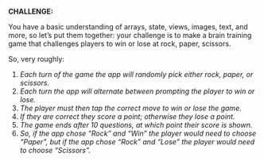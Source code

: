 **CHALLENGE:** 

You have a basic understanding of arrays, state, views, images, text, and more, so let’s put them together: your challenge is to make a brain training game that challenges players to win or lose at rock, paper, scissors.

So, very roughly:

1. _Each turn of the game the app will randomly pick either rock, paper, or scissors._
1. _Each turn the app will alternate between prompting the player to win or lose._
1. _The player must then tap the correct move to win or lose the game._
1. _If they are correct they score a point; otherwise they lose a point._
1. _The game ends after 10 questions, at which point their score is shown._
1. _So, if the app chose “Rock” and “Win” the player would need to choose “Paper”, but if the app chose “Rock” and “Lose” the player would need to choose “Scissors”._
